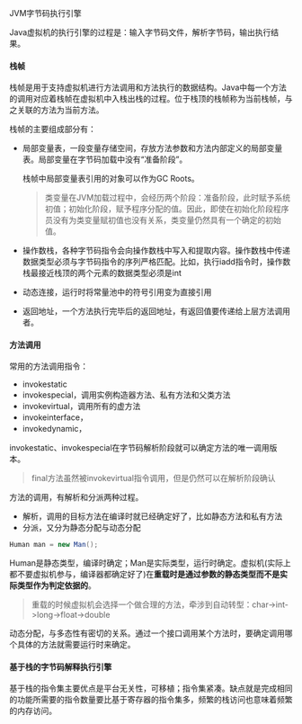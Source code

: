 JVM字节码执行引擎

Java虚拟机的执行引擎的过程是：输入字节码文件，解析字节码，输出执行结果。

#### 栈帧

栈帧是用于支持虚拟机进行方法调用和方法执行的数据结构。Java中每一个方法的调用对应着栈帧在虚拟机中入栈出栈的过程。位于栈顶的栈帧称为当前栈帧，与之关联的方法为当前方法。

栈帧的主要组成部分有：

* 局部变量表，一段变量存储空间，存放方法参数和方法内部定义的局部变量表。局部变量在字节码加载中没有“准备阶段”。

  栈帧中局部变量表引用的对象可以作为GC Roots。

  > 类变量在JVM加载过程中，会经历两个阶段：准备阶段，此时赋予系统初值；初始化阶段，赋予程序分配的值。因此，即使在初始化阶段程序员没有为类变量赋初值也没有关系，类变量仍然具有一个确定的初始值。

* 操作数栈，各种字节码指令会向操作数栈中写入和提取内容。操作数栈中传递数据类型必须与字节码指令的序列严格匹配。比如，执行iadd指令时，操作数栈最接近栈顶的两个元素的数据类型必须是int

* 动态连接，运行时将常量池中的符号引用变为直接引用

* 返回地址，一个方法执行完毕后的返回地址，有返回值要传递给上层方法调用者。


#### 方法调用

常用的方法调用指令：

* invokestatic
* invokespecial，调用实例构造器<init>方法、私有方法和父类方法
* invokevirtual，调用所有的虚方法
* invokeinterface，
* invokedynamic，

invokestatic、invokespecial在字节码解析阶段就可以确定方法的唯一调用版本。

> final方法虽然被invokevirtual指令调用，但是仍然可以在解析阶段确认

方法的调用，有解析和分派两种过程。

* 解析，调用的目标方法在编译时就已经确定好了，比如静态方法和私有方法
* 分派，又分为静态分配与动态分配

```java
Human man = new Man();
```

Human是静态类型，编译时确定；Man是实际类型，运行时确定。虚拟机(实际上都不要虚拟机参与，编译器都确定好了)在**重载时是通过参数的静态类型而不是实际类型作为判定依据的**。

> 重载的时候虚拟机会选择一个做合理的方法，牵涉到自动转型：char->int->long->float->double

动态分配，与多态性有密切的关系。通过一个接口调用某个方法时，要确定调用哪个具体的方法就需要运行时来确定。

#### 基于栈的字节码解释执行引擎

基于栈的指令集主要优点是平台无关性，可移植；指令集紧凑。缺点就是完成相同的功能所需要的指令数量要比基于寄存器的指令集多，频繁的栈访问也意味着频繁的内存访问。